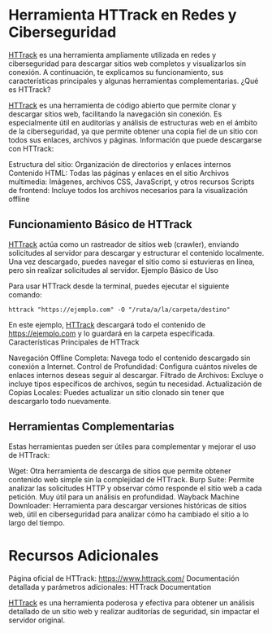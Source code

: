 # Herramienta HTTrack en Redes y Ciberseguridad

[HTTrack](https://github.com/xroche/httrack) es una herramienta ampliamente utilizada en redes y ciberseguridad para descargar sitios web completos y visualizarlos sin conexión. A continuación, te explicamos su funcionamiento, sus características principales y algunas herramientas complementarias.
¿Qué es HTTrack?

[HTTrack](https://github.com/xroche/httrack) es una herramienta de código abierto que permite clonar y descargar sitios web, facilitando la navegación sin conexión. Es especialmente útil en auditorías y análisis de estructuras web en el ámbito de la ciberseguridad, ya que permite obtener una copia fiel de un sitio con todos sus enlaces, archivos y páginas.
Información que puede descargarse con HTTrack:

Estructura del sitio: Organización de directorios y enlaces internos
Contenido HTML: Todas las páginas y enlaces en el sitio
Archivos multimedia: Imágenes, archivos CSS, JavaScript, y otros recursos
Scripts de frontend: Incluye todos los archivos necesarios para la visualización offline

## Funcionamiento Básico de HTTrack

[HTTrack](https://github.com/xroche/httrack) actúa como un rastreador de sitios web (crawler), enviando solicitudes al servidor para descargar y estructurar el contenido localmente. Una vez descargado, puedes navegar el sitio como si estuvieras en línea, pero sin realizar solicitudes al servidor.
Ejemplo Básico de Uso

Para usar HTTrack desde la terminal, puedes ejecutar el siguiente comando:

    httrack "https://ejemplo.com" -O "/ruta/a/la/carpeta/destino"

En este ejemplo, [HTTrack](https://github.com/xroche/httrack) descargará todo el contenido de https://ejemplo.com y lo guardará en la carpeta especificada.
Características Principales de HTTrack

Navegación Offline Completa: Navega todo el contenido descargado sin conexión a Internet.
Control de Profundidad: Configura cuántos niveles de enlaces internos deseas seguir al descargar.
Filtrado de Archivos: Excluye o incluye tipos específicos de archivos, según tu necesidad.
Actualización de Copias Locales: Puedes actualizar un sitio clonado sin tener que descargarlo todo nuevamente.

## Herramientas Complementarias

Estas herramientas pueden ser útiles para complementar y mejorar el uso de HTTrack:

Wget: Otra herramienta de descarga de sitios que permite obtener contenido web simple sin la complejidad de HTTrack.
Burp Suite: Permite analizar las solicitudes HTTP y observar cómo responde el sitio web a cada petición. Muy útil para un análisis en profundidad.
Wayback Machine Downloader: Herramienta para descargar versiones históricas de sitios web, útil en ciberseguridad para analizar cómo ha cambiado el sitio a lo largo del tiempo.

# Recursos Adicionales

Página oficial de HTTrack: https://www.httrack.com/
Documentación detallada y parámetros adicionales: HTTrack Documentation

[HTTrack](https://github.com/xroche/httrack) es una herramienta poderosa y efectiva para obtener un análisis detallado de un sitio web y realizar auditorías de seguridad, sin impactar el servidor original.
